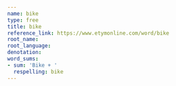 ```yaml
---
name: bike
type: free
title: bike
reference_link: https://www.etymonline.com/word/bike
root_name: 
root_language: 
denotation: 
word_sums:
- sum: 'Bike + '
  respelling: bike
---
```

